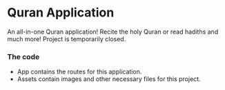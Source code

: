# Quran Application
An all-in-one Quran application! Recite the holy Quran or read hadiths and much more! 
Project is temporarily closed.
### The code

-   App contains the routes for this application.
-   Assets contain images and other necessary files for this project.
